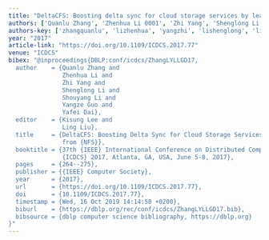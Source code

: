 ```yaml
---
title: "DeltaCFS: Boosting delta sync for cloud storage services by learning from NFS"
authors: ['Quanlu Zhang', 'Zhenhua Li 0001', 'Zhi Yang', 'Shenglong Li', 'Shouyang Li', 'Yangze Guo', 'Yafei Dai']
authors-key: ['zhangquanlu', 'lizhenhua', 'yangzhi', 'lishenglong', 'lishouyang', 'guoyangze', 'daiyafei']
year: "2017"
article-link: "https://doi.org/10.1109/ICDCS.2017.77"
venue: "ICDCS"
bibex: "@inproceedings{DBLP:conf/icdcs/ZhangLYLLGD17,
  author    = {Quanlu Zhang and
               Zhenhua Li and
               Zhi Yang and
               Shenglong Li and
               Shouyang Li and
               Yangze Guo and
               Yafei Dai},
  editor    = {Kisung Lee and
               Ling Liu},
  title     = {DeltaCFS: Boosting Delta Sync for Cloud Storage Services by Learning
               from {NFS}},
  booktitle = {37th {IEEE} International Conference on Distributed Computing Systems,
               {ICDCS} 2017, Atlanta, GA, USA, June 5-8, 2017},
  pages     = {264--275},
  publisher = {{IEEE} Computer Society},
  year      = {2017},
  url       = {https://doi.org/10.1109/ICDCS.2017.77},
  doi       = {10.1109/ICDCS.2017.77},
  timestamp = {Wed, 16 Oct 2019 14:14:50 +0200},
  biburl    = {https://dblp.org/rec/conf/icdcs/ZhangLYLLGD17.bib},
  bibsource = {dblp computer science bibliography, https://dblp.org}
}"
---
```

